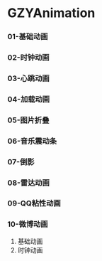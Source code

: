 # GZYAnimation
### 01-基础动画
### 02-时钟动画
### 03-心跳动画
### 04-加载动画
### 05-图片折叠
### 06-音乐震动条
### 07-倒影
### 08-雷达动画
### 09-QQ粘性动画
### 10-微博动画

1. 基础动画
2. 时钟动画

